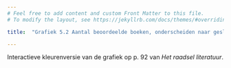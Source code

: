 ```yaml
---
# Feel free to add content and custom Front Matter to this file.
# To modify the layout, see https://jekyllrb.com/docs/themes/#overriding-theme-defaults

title:  "Grafiek 5.2 Aantal beoordeelde boeken, onderscheiden naar geslacht auteur en geslacht lezer"

---
```

Interactieve kleurenversie van de grafiek op p. 92 van *Het raadsel literatuur*.

<script src="https://d3js.org/d3.v6.min.js" defer></script>
<script src="https://d3js.org/d3-scale.v3.min.js" defer></script>

<script src="js/companion_utils_locale-nl.js" defer></script>
<script src="js/companion_utils_colors.js" defer></script>
<script src="js/companion_utils_svg2png.js" defer></script>
<script src="js/companion_abstraction_data_point_labeler.js" defer></script>
<script src="js/companion_abstraction_barchart.js" defer></script>

<script src="js/companion_chart_5-2_men-score-men.js" defer></script>

<div class="chart_float" id="chart_5-2_men-score-men">
  <div class="plot"></div>
</div>

<!-- **Hoe zijn de metingen te repliceren?**
VOORBEELDQUERY HIER! -->
